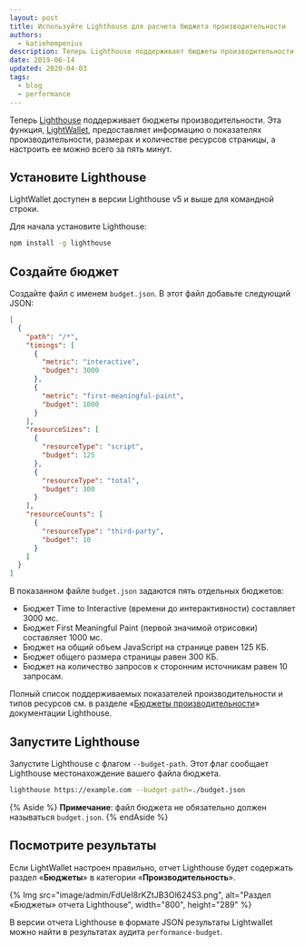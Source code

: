 ```yaml
---
layout: post
title: Используйте Lighthouse для расчета бюджета производительности
authors:
  - katiehempenius
description: Теперь Lighthouse поддерживает бюджеты производительности. Эта функция, LightWallet, предоставляет информацию о размерах и количестве ресурсов страницы, а настроить ее можно всего за пять минут.
date: 2019-06-14
updated: 2020-04-03
tags:
  - blog
  - performance
---
```


Теперь [Lighthouse](https://github.com/GoogleChrome/lighthouse) поддерживает бюджеты производительности. Эта функция, [LightWallet](https://developers.google.com/web/tools/lighthouse/audits/budgets), предоставляет информацию о показателях производительности, размерах и количестве ресурсов страницы, а настроить ее можно всего за пять минут.

## Установите Lighthouse

LightWallet доступен в версии Lighthouse v5 и выше для командной строки.

Для начала установите Lighthouse:

```bash
npm install -g lighthouse
```

## Создайте бюджет

Создайте файл с именем `budget.json`. В этот файл добавьте следующий JSON:

```json
[
  {
    "path": "/*",
    "timings": [
      {
        "metric": "interactive",
        "budget": 3000
      },
      {
        "metric": "first-meaningful-paint",
        "budget": 1000
      }
    ],
    "resourceSizes": [
      {
        "resourceType": "script",
        "budget": 125
      },
      {
        "resourceType": "total",
        "budget": 300
      }
    ],
    "resourceCounts": [
      {
        "resourceType": "third-party",
        "budget": 10
      }
    ]
  }
]
```

В показанном файле `budget.json` задаются пять отдельных бюджетов:

- Бюджет Time to Interactive (времени до интерактивности) составляет 3000 мс.
- Бюджет First Meaningful Paint (первой значимой отрисовки) составляет 1000 мс.
- Бюджет на общий объем JavaScript на странице равен 125 КБ.
- Бюджет общего размера страницы равен 300 КБ.
- Бюджет на количество запросов к сторонним источникам равен 10 запросам.

Полный список поддерживаемых показателей производительности и типов ресурсов см. в разделе «[Бюджеты производительности](https://github.com/GoogleChrome/lighthouse/blob/master/docs/performance-budgets.md)» документации Lighthouse.

## Запустите Lighthouse

Запустите Lighthouse с флагом `--budget-path`. Этот флаг сообщает Lighthouse местонахождение вашего файла бюджета.

```bash
lighthouse https://example.com --budget-path=./budget.json
```

{% Aside %} **Примечание**: файл бюджета не обязательно должен называться `budget.json`. {% endAside %}

## Посмотрите результаты

Если LightWallet настроен правильно, отчет Lighthouse будет содержать раздел «**Бюджеты**» в категории «**Производительность**».

{% Img src="image/admin/FdUeI8rKZtJB3Ol624S3.png", alt="Раздел «Бюджеты» отчета Lighthouse", width="800", height="289" %}

В версии отчета Lighthouse в формате JSON результаты Lightwallet можно найти в результатах аудита `performance-budget`.
